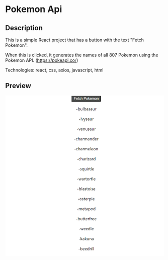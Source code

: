 # Pokemon Api

## Description

This is a simple React project that has a button with the text "Fetch Pokemon".

When this is clicked, it generates the names of all 807 Pokemon using the Pokemon API. (https://pokeapi.co/)

Technologies: react, css, axios, javascript, html

## Preview


![alt text](./preview.png "Image Title")